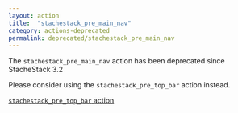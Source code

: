 ```yaml
---
layout: action
title:  "stachestack_pre_main_nav"
category: actions-deprecated
permalink: deprecated/stachestack_pre_main_nav
---
```


The `stachestack_pre_main_nav` action has been deprecated since StacheStack 3.2

Please consider using the `stachestack_pre_top_bar` action instead.

<a class="button" href="/StacheStack/actions/stachestack_pre_top_bar">`stachestack_pre_top_bar` action</a>